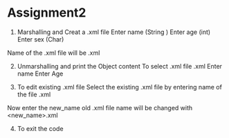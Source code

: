 # Assignment2

1. Marshalling and Creat a .xml file 
 Enter name (String )
 Enter age  (int)
 Enter sex (Char)
 
 Name of the .xml file will be <name><age>.xml
 
2. Unmarshalling and print the Object content 
To select .xml file 
<name><age>.xml
Enter name 
Enter Age 

3. To edit existing .xml file 
Select the existing .xml file by entering name of the file 
<name><age>.xml

Now enter the new_name 
old .xml file name will be changed with <new_name><age>.xml

4. To exit the code
